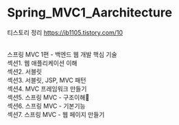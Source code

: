 # Spring_MVC1_Aarchitecture

티스토리 정리
https://ib1105.tistory.com/10

<br>
스프링 MVC 1편 - 백엔드 웹 개발 핵심 기술<br>
섹션1. 웹 애플리케이션 이해<br>
섹션2. 서블릿<br>
섹션3. 서블릿, JSP, MVC 패턴<br>
섹션4. MVC 프레임워크 만들기<br>
섹션5. 스프링 MVC - 구조이해👨<br>
섹션6. 스프링 MVC - 기본기능<br>
섹션7. 스프링 MVC - 웹 페이지 만들기<br>

